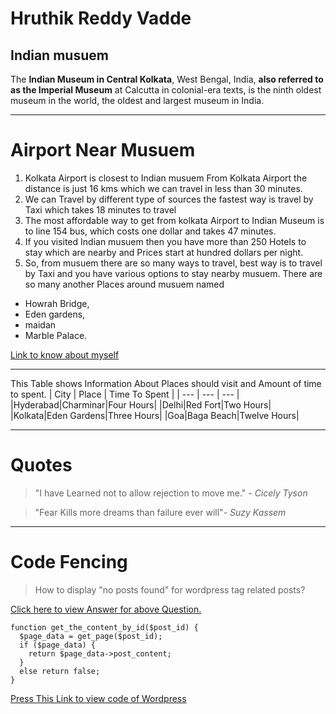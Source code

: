 # Hruthik Reddy Vadde
## Indian musuem 
The **Indian Museum in Central Kolkata**, West Bengal, India, **also referred to as the Imperial Museum** at Calcutta in colonial-era texts, is the ninth oldest museum in the world, the oldest and largest museum in India.
_______________________________________________
# Airport Near Musuem
1. Kolkata Airport is closest to Indian musuem
From Kolkata Airport the distance is just 16 kms which we can travel in less than 30 minutes.
2. We can Travel by different type of sources the fastest way is travel by Taxi which takes 18 minutes to travel
3. The most affordable way to get from kolkata Airport to Indian Museum is to line 154 bus, which costs one dollar and takes 47 minutes.
4. If you visited Indian musuem then you have more than 250 Hotels to stay which are nearby and Prices start at hundred dollars per night.
5. So, from musuem there are so many ways to travel, best way is to travel by Taxi and you have various options to stay nearby musuem.
There are so many another Places around musuem named  
* Howrah Bridge,
* Eden gardens,
* maidan
* Marble Palace. 

[Link to know about myself](AboutME.md)
_______________________________________________
This Table shows Information About Places should visit and Amount of time to spent.
| City | Place | Time To Spent |
| --- | --- | --- |
|Hyderabad|Charminar|Four Hours|
|Delhi|Red Fort|Two Hours|
|Kolkata|Eden Gardens|Three Hours|
|Goa|Baga Beach|Twelve Hours|
_______________________________________________
# Quotes
>"I have Learned not to allow rejection to move me." - *Cicely Tyson*

>"Fear Kills more dreams than failure ever will"- *Suzy Kassem*
_______________________________________________
 # Code Fencing
>How to display "no posts found" for wordpress tag related posts?
>
[Click here to view Answer for  above Question. ](https://stackoverflow.com/questions/18312384/how-to-display-no-posts-found-for-wordpress-tag-related-posts)

```
function get_the_content_by_id($post_id) {
  $page_data = get_page($post_id);
  if ($page_data) {
    return $page_data->post_content;
  }
  else return false;
}
```
>
[Press This Link to view code of Wordpress](https://css-tricks.com/snippets/wordpress/get-content-by-id/)

